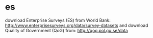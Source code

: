 # es

download Enterprise Surveys (ES) from World Bank: http://www.enterprisesurveys.org/data/survey-datasets and download Quality of Government (QoG) from: http://qog.pol.gu.se/data
